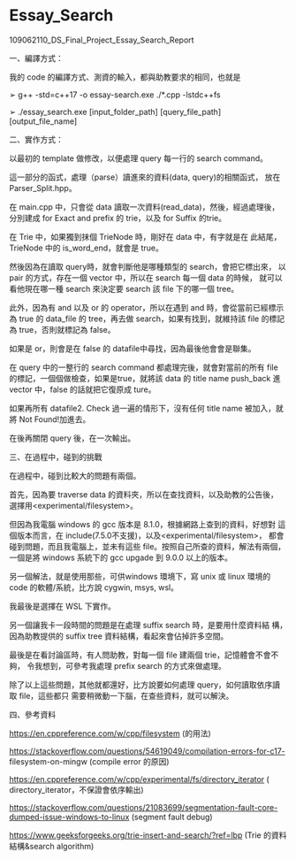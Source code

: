 # Essay_Search
109062110_DS_Final_Project_Essay_Search_Report

一、編譯方式：

我的 code 的編譯方式、測資的輸入，都與助教要求的相同，也就是

➢ g++ -std=c++17 -o essay-search.exe ./*.cpp -lstdc++fs

➢ ./essay_search.exe [input_folder_path] [query_file_path] [output_file_name]

二、實作方式：

以最初的 template 做修改，以便處理 query 每一行的 search command。

這一部分的函式，處理（parse）讀進來的資料(data, query)的相關函式，
放在Parser_Split.hpp。

在 main.cpp 中，只會從 data 讀取一次資料(read_data)，然後，經過處理後，
分別建成 for Exact and prefix 的 trie，以及 for Suffix 的trie。

在 Trie 中，如果獨到抹個 TrieNode 時，剛好在 data 中，有字就是在
此結尾，TrieNode 中的 is_word_end，就會是 true。

然後因為在讀取 query時，就會判斷他是哪種類型的 search，會把它標出來，
以 pair 的方式，存在一個 vector 中，所以在 search 每一個 data 的時候，
就可以看他現在哪一種 search 來決定要 search 該 file 下的哪一個 tree。

此外，因為有 and 以及 or 的 operator，所以在遇到 and 時，會從當前已經標示為
true 的 data_file 的 tree，再去做 search，如果有找到，就維持該 file
的標記為 true，否則就標記為 false。

如果是 or，則會是在 false 的 datafile中尋找，因為最後他會會是聯集。

在 query 中的一整行的 search command 都處理完後，就會對當前的所有 
file 的標記，一個個做檢查，如果是true，就將該 data 的 
title name push_back 進 vector 中，false 的話就把它復原成 ture。

如果再所有 datafile2. Check 過一遍的情形下，沒有任何 title name 
被加入，就將 Not Found!加進去。

在後再關閉 query 後，在一次輸出。

三、在過程中，碰到的挑戰

在過程中，碰到比較大的問題有兩個。

首先，因為要 traverse data 的資料夾，所以在查找資料，以及助教的公告後，
選擇用<experimental/filesystem>。

但因為我電腦 windows 的 gcc 版本是 8.1.0，根據網路上查到的資料，好想對
這個版本而言，在 include<filesystem>(7.5.0不支援)，以及<experimental/filesystem>，
都會碰到問題，而且我電腦上，並未有這些 file。按照自己所查的資料，解法有兩個，
一個是將 windows 系統下的 gcc upgade 到 9.0.0 以上的版本。

另一個解法，就是使用那些，可供windows 環境下，寫 unix 或 linux 環境的
code 的軟體/系統，比方說 cygwin, msys, wsl。

我最後是選擇在 WSL 下實作。

另一個讓我卡一段時間的問題是在處理 suffix search 時，是要用什麼資料結
構，因為助教提供的 suffix tree 資料結構，看起來會佔掉許多空間。

最後是在看討論區時，有人問助教，對每一個 file 建兩個 trie，記憶體會不會不夠，
令我想到，可參考我處理 prefix search 的方式來做處理。

除了以上這些問題，其他就都還好，比方說要如何處理 query，如何讀取依序讀取 file，這些都只
需要稍微動一下腦，在查些資料，就可以解決。

四、參考資料

https://en.cppreference.com/w/cpp/filesystem (<filesystem>的用法)

https://stackoverflow.com/questions/54619049/compilation-errors-for-c17-
filesystem-on-mingw (<filesystem>compile error 的原因)

https://en.cppreference.com/w/cpp/experimental/fs/directory_iterator
( directory_iterator，不保證會依序輸出)

https://stackoverflow.com/questions/21083699/segmentation-fault-core-dumped-issue-windows-to-linux
(segment fault debug)

https://www.geeksforgeeks.org/trie-insert-and-search/?ref=lbp
(Trie 的資料結構&search algorithm)

